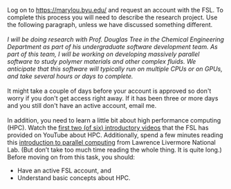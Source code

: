 Log on to https://marylou.byu.edu/ and request an account with the FSL. To complete this process you will need to describe the research project. Use the following paragraph, unless we have discussed something different.  
\
_I will be doing research with Prof. Douglas Tree in the Chemical Engineering Department as part of his undergraduate software development team. As part of this team, I will be working on developing massively parallel software to study polymer materials and other complex fluids. We anticipate that this software will typically run on multiple CPUs or on GPUs, and take several hours or days to complete._  
\
It might take a couple of days before your account is approved so don't worry if you don't get access right away. If it has been three or more days and you still don't have an active account, email me.  
\
In addition, you need to learn a little bit about high performance computing (HPC). Watch the [first two (of six) introductory videos](https://www.youtube.com/watch?v=i1r9BxHBG0I&list=PL326A5EB4E3B16FED&feature=plpp_play_all) that the FSL has provided on YouTube about HPC. Additionally, spend a few minutes reading this [introduction to parallel computing](https://computing.llnl.gov/tutorials/parallel_comp/) from Lawrence Livermore National Lab. (But don’t take too much time reading the whole thing. It is quite long.)  
Before moving on from this task, you should:  
* Have an active FSL account, and
* Understand basic concepts about HPC.
